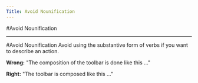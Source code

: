 ```yaml
---
Title: Avoid Nounification
---
```

#Avoid Nounification

---
#Avoid Nounification
Avoid using the substantive form of verbs if you want to describe an action.

**Wrong:** "The composition of the toolbar is done like this ..."

**Right:** "The toolbar is composed like this ..."
